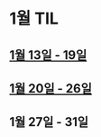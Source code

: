 # 1월 TIL

## [1월 13일 - 19일](TIL/TIL2020/January/0113-0119.md)

## [1월 20일 - 26일](TIL/TIL2020/January/0120-0126.md)

## 1월 27일 - 31일
